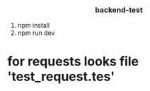<h3 align="center">backend-test</h3>

1. npm install
2. npm run dev

# for requests looks file 'test_request.tes'